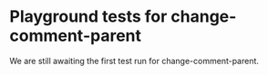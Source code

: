 # Playground tests for change-comment-parent
We are still awaiting the first test run for change-comment-parent.
